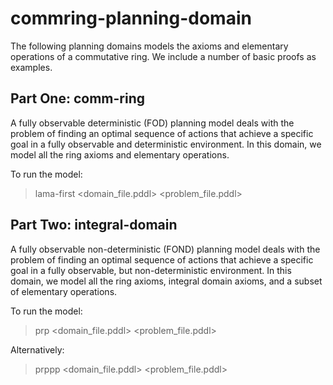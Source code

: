# commring-planning-domain

The following planning domains models the axioms and elementary operations of a commutative ring.
We include a number of basic proofs as examples.

## Part One: comm-ring

A fully observable deterministic (FOD) planning model deals with the problem of finding an optimal sequence of actions that achieve a specific goal in a fully observable and deterministic environment.
In this domain, we model all the ring axioms and elementary operations.

To run the model:
> lama-first <domain_file.pddl> <problem_file.pddl>

## Part Two: integral-domain

A fully observable non-deterministic (FOND) planning model deals with the problem of finding an optimal sequence of actions that achieve a specific goal in a fully observable, but non-deterministic environment.
In this domain, we model all the ring axioms, integral domain axioms, and a subset of elementary operations.

To run the model:
> prp <domain_file.pddl> <problem_file.pddl>

Alternatively:
> prppp <domain_file.pddl> <problem_file.pddl>
